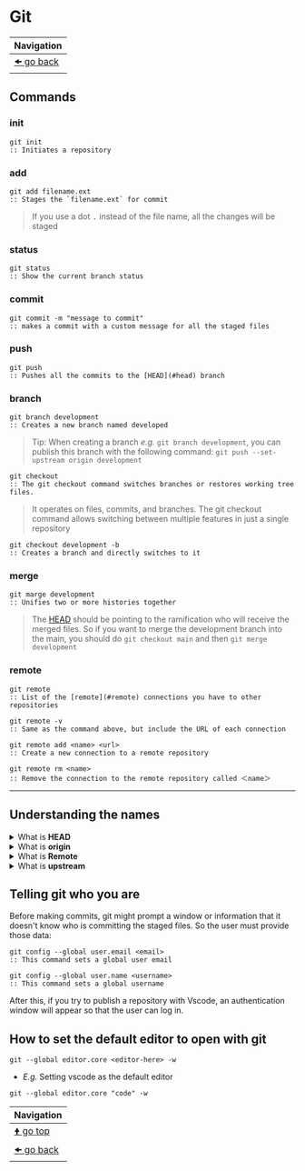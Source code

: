 # Git

| Navigation                |
| ------------------------- |
| [🠜 go back](./readme.md) |

## Commands

### init

```batch
git init
:: Initiates a repository
```

### add

```batch
git add filename.ext
:: Stages the `filename.ext` for commit
```

> If you use a dot <kbd>.</kbd> instead of the file name, all the changes will be staged

### status

```batch
git status
:: Show the current branch status
```

### commit

``` batch
git commit -m "message to commit"
:: makes a commit with a custom message for all the staged files
```

### push

```batch
git push
:: Pushes all the commits to the [HEAD](#head) branch
```

### branch

```batch
git branch development
:: Creates a new branch named developed
```

> Tip: When creating a branch _e.g._ `git branch development`, you can publish this branch with the following command: `git push --set-upstream origin development`

```batch
git checkout
:: The git checkout command switches branches or restores working tree files.
```

> It operates on files, commits, and branches. The git checkout command allows switching between multiple features in just a single repository

```batch
git checkout development -b
:: Creates a branch and directly switches to it
```

### merge

```batch
git marge development
:: Unifies two or more histories together
```

> The [HEAD](#head) should be pointing to the ramification who will receive the merged files. So if you want to merge the development branch into the main, you should do `git checkout main` and then `git merge development`

### remote

```batch
git remote
:: List of the [remote](#remote) connections you have to other repositories
```

```batch
git remote -v
:: Same as the command above, but include the URL of each connection
```

```batch
git remote add <name> <url>
:: Create a new connection to a remote repository
```

```batch
git remote rm <name>
:: Remove the connection to the remote repository called ＜name＞
```

---

## Understanding the names

<details id="head">
<summary>What is <b>HEAD</b></summary>
You can imagine the HEAD as an arrow in a git graph, something like a pointer when you are programming in a low-level language like assembly. The arrow will point to the currently selected branch, thus HEAD means where we are in the project at the moment.
</details>

<details id="origin">
<summary>What is <b>origin</b></summary>
Origin is an alias for the remote repository that the project was originally cloned from.
</details>

<details id="remote">
<summary>What is <b>Remote</b></summary>
The git remote command lets you create, view, and delete connections to other repositories. Remote connections are more like bookmarks rather than direct links inside other repositories. Instead of providing real-time access to another repository, they serve as convenient names that can be used to reference a not-so-convenient URL.
See more <a href="https://www.atlassian.com/git/tutorials/syncing" rel="noopener" target="_blank">in Bitbucket</a>.
</details>

<details id="upstream">
<summary>What is <b>upstream</b></summary>
Upstream refers to the original repo or a branch. For example, when you clone from Github, the remote Github repo is upstream for the cloned local copy.
</details>

## Telling git who you are

Before making commits, git might prompt a window or information that it doesn't know who is committing the staged files. So the user must provide those data:

```batch
git config --global user.email <email>
:: This command sets a global user email
```

```batch
git config --global user.name <username>
:: This command sets a global username
```

After this, if you try to publish a repository with Vscode, an authentication window will appear so that the user can log in.

## How to set the default editor to open with git

```batch
git --global editor.core <editor-here> -w
```

- _E.g._ Setting vscode as the default editor

```batch
git --global editor.core "code" -w
```

| Navigation                |
| ------------------------- |
| [🠝 go top](#commands)    |
| [🠜 go back](./readme.md) |
